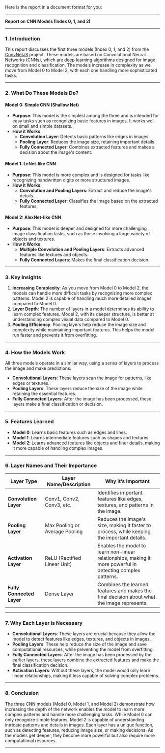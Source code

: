 Here is the report in a document format for you:

---

**Report on CNN Models (Index 0, 1, and 2)**

---

### **1. Introduction**

This report discusses the first three models (Index 0, 1, and 2) from the [ConvNetJS](https://cs.stanford.edu/people/karpathy/convnetjs/) project. These models are based on Convolutional Neural Networks (CNNs), which are deep learning algorithms designed for image recognition and classification. The models increase in complexity as we move from Model 0 to Model 2, with each one handling more sophisticated tasks.



---

### **2. What Do These Models Do?**

#### **Model 0: Simple CNN (Shallow Net)**

- **Purpose**: This model is the simplest among the three and is intended for easy tasks such as recognizing basic features in images. It works well on small and simple datasets.
- **How it Works**:
  - **Convolution Layer**: Detects basic patterns like edges in images.
  - **Pooling Layer**: Reduces the image size, retaining important details.
  - **Fully Connected Layer**: Combines extracted features and makes a decision about the image's content.

#### **Model 1: LeNet-like CNN**

- **Purpose**: This model is more complex and is designed for tasks like recognizing handwritten digits or more structured images.
- **How it Works**:
  - **Convolution and Pooling Layers**: Extract and reduce the image's details.
  - **Fully Connected Layer**: Classifies the image based on the extracted features.

#### **Model 2: AlexNet-like CNN**

- **Purpose**: This model is deeper and designed for more challenging image classification tasks, such as those involving a large variety of objects and textures.
- **How it Works**:
  - **Multiple Convolution and Pooling Layers**: Extracts advanced features like textures and objects.
  - **Fully Connected Layers**: Makes the final classification decision.

---

### **3. Key Insights**

1. **Increasing Complexity**: As you move from Model 0 to Model 2, the models can handle more difficult tasks by recognizing more complex patterns. Model 2 is capable of handling much more detailed images compared to Model 0.
2. **Layer Depth**: The number of layers in a model determines its ability to learn complex features. Model 2, with its deeper structure, is better at understanding complex visual data compared to Model 0.
3. **Pooling Efficiency**: Pooling layers help reduce the image size and complexity while maintaining important features. This helps the model run faster and prevents it from overfitting.

---

### **4. How the Models Work**

All three models operate in a similar way, using a series of layers to process the image and make predictions:

- **Convolutional Layers**: These layers scan the image for patterns, like edges or textures.
- **Pooling Layers**: These layers reduce the size of the image while retaining the essential features.
- **Fully Connected Layers**: After the image has been processed, these layers make a final classification or decision.

---

### **5. Features Learned**

- **Model 0**: Learns basic features such as edges and lines.
- **Model 1**: Learns intermediate features such as shapes and textures.
- **Model 2**: Learns advanced features like objects and finer details, making it more capable of handling complex images.

---

### **6. Layer Names and Their Importance**

| **Layer Type**          | **Layer Name/Description**                          | **Why It’s Important**                                                                 |
|-------------------------|------------------------------------------------------|----------------------------------------------------------------------------------------|
| **Convolution Layer**    | Conv1, Conv2, Conv3, etc.                            | Identifies important features like edges, textures, and patterns in the image.                       |
| **Pooling Layer**        | Max Pooling or Average Pooling                       | Reduces the image's size, making it faster to process, while keeping the important details.        |
| **Activation Layer**     | ReLU (Rectified Linear Unit)                         | Enables the model to learn non-linear relationships, making it more powerful in detecting complex patterns. |
| **Fully Connected Layer**| Dense Layer                                          | Combines the learned features and makes the final decision about what the image represents.                      |

---

### **7. Why Each Layer is Necessary**

- **Convolutional Layers**: These layers are crucial because they allow the model to detect features like edges, textures, and objects in images.
- **Pooling Layers**: These help reduce the size of the image and save computational resources, while preventing the model from overfitting.
- **Fully Connected Layers**: After the image has been processed by the earlier layers, these layers combine the extracted features and make the final classification decision.
- **Activation Layers**: Without these layers, the model would only learn linear relationships, making it less capable of solving complex problems.

---

### **8. Conclusion**

The three CNN models (Model 0, Model 1, and Model 2) demonstrate how increasing the depth of the network enables the model to learn more complex patterns and handle more challenging tasks. While Model 0 can only recognize simple features, Model 2 is capable of understanding intricate patterns and details in images. Each layer has a unique function, such as detecting features, reducing image size, or making decisions. As the models get deeper, they become more powerful but also require more computational resources.

---


